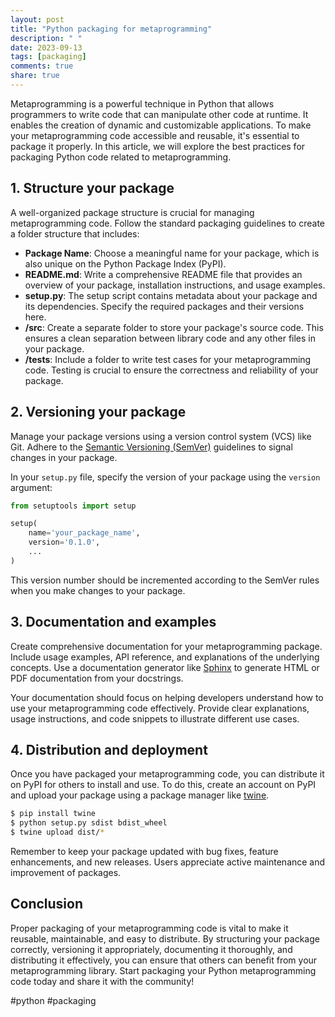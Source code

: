 ```yaml
---
layout: post
title: "Python packaging for metaprogramming"
description: " "
date: 2023-09-13
tags: [packaging]
comments: true
share: true
---
```


Metaprogramming is a powerful technique in Python that allows programmers to write code that can manipulate other code at runtime. It enables the creation of dynamic and customizable applications. To make your metaprogramming code accessible and reusable, it's essential to package it properly. In this article, we will explore the best practices for packaging Python code related to metaprogramming.

## 1. Structure your package

A well-organized package structure is crucial for managing metaprogramming code. Follow the standard packaging guidelines to create a folder structure that includes:

- **Package Name**: Choose a meaningful name for your package, which is also unique on the Python Package Index (PyPI).
- **README.md**: Write a comprehensive README file that provides an overview of your package, installation instructions, and usage examples.
- **setup.py**: The setup script contains metadata about your package and its dependencies. Specify the required packages and their versions here.
- **/src**: Create a separate folder to store your package's source code. This ensures a clean separation between library code and any other files in your package.
- **/tests**: Include a folder to write test cases for your metaprogramming code. Testing is crucial to ensure the correctness and reliability of your package.

## 2. Versioning your package

Manage your package versions using a version control system (VCS) like Git. Adhere to the [Semantic Versioning (SemVer)](https://semver.org/) guidelines to signal changes in your package.

In your `setup.py` file, specify the version of your package using the `version` argument:

```python
from setuptools import setup

setup(
    name='your_package_name',
    version='0.1.0',
    ...
)
```

This version number should be incremented according to the SemVer rules when you make changes to your package.

## 3. Documentation and examples

Create comprehensive documentation for your metaprogramming package. Include usage examples, API reference, and explanations of the underlying concepts. Use a documentation generator like [Sphinx](https://www.sphinx-doc.org/) to generate HTML or PDF documentation from your docstrings.

Your documentation should focus on helping developers understand how to use your metaprogramming code effectively. Provide clear explanations, usage instructions, and code snippets to illustrate different use cases.

## 4. Distribution and deployment

Once you have packaged your metaprogramming code, you can distribute it on PyPI for others to install and use. To do this, create an account on PyPI and upload your package using a package manager like [twine](https://twine.readthedocs.io/).

```bash
$ pip install twine
$ python setup.py sdist bdist_wheel
$ twine upload dist/*
```

Remember to keep your package updated with bug fixes, feature enhancements, and new releases. Users appreciate active maintenance and improvement of packages.

## Conclusion

Proper packaging of your metaprogramming code is vital to make it reusable, maintainable, and easy to distribute. By structuring your package correctly, versioning it appropriately, documenting it thoroughly, and distributing it effectively, you can ensure that others can benefit from your metaprogramming library. Start packaging your Python metaprogramming code today and share it with the community!

#python #packaging